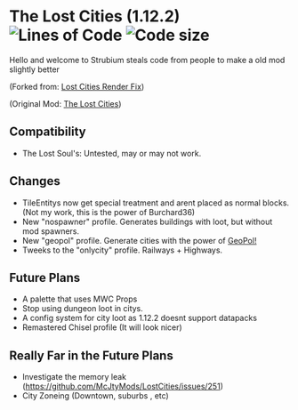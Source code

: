 # The Lost Cities (1.12.2)  <img src="https://tokei.rs/b1/github/strubium/LostCities-1.12.2-?category=code" alt="Lines of Code"/> <img src="https://img.shields.io/github/languages/code-size/strubium/LostCities-1.12.2-.svg" alt="Code size"/>

Hello and welcome to Strubium steals code from people to make a old mod slightly better 

(Forked from: [Lost Cities Render Fix](https://github.com/Burchard36/LostCities-RenderFix))

(Original Mod: [The Lost Cities](https://github.com/McJtyMods/LostCities))

## Compatibility 
* The Lost Soul's: Untested, may or may not work.


## Changes
* TileEntitys now get special treatment and arent placed as normal blocks. (Not my work, this is the power of Burchard36) 
* New "nospawner" profile. Generates buildings with loot, but without mod spawners.
* New "geopol" profile. Generate cities with the power of [GeoPol!](https://github.com/markgyoni/geopol)
* Tweeks to the "onlycity" profile. Railways + Highways. 
  

## Future Plans
* A palette that uses MWC Props
* Stop using dungeon loot in citys.
* A config system for city loot as 1.12.2 doesnt support datapacks   
* Remastered Chisel profile (It will look nicer)

## Really Far in the Future Plans
* Investigate the memory leak (https://github.com/McJtyMods/LostCities/issues/251)
* City Zoneing (Downtown, suburbs , etc) 
